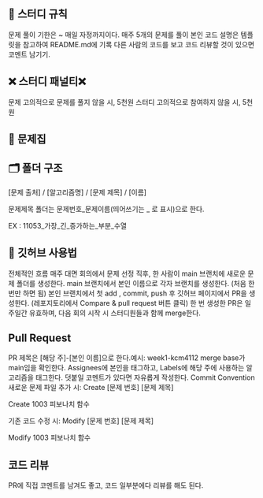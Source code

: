## 📃 스터디 규칙
문제 풀이 기한은 ~ 매일 자정까지이다.
매주 5개의 문제를 풀이
본인 코드 설명은 템플릿을 참고하여 README.md에 기록
다른 사람의 코드를 보고 코드 리뷰할 것이 있으면 코멘트 남기기.

## ❌ 스터디 패널티❌
문제 고의적으로 문제를 풀지 않을 시, 5천원
스터디 고의적으로 참여하지 않을 시, 5천원
## 📕 문제집
[](https://www.acmicpc.net/group/practice/23962)

## 🗂 폴더 구조
[문제 출처] / [알고리즘명] / [문제 제목] / [이름]

문제제목 폴더는 문제번호_문제이름(띄어쓰기는 _ 로 표시)으로 한다.

EX : 11053_가장_긴_증가하는_부분_수열

## 🔎 깃허브 사용법
전체적인 흐름
매주 대면 회의에서 문제 선정 직후, 한 사람이 main 브랜치에 새로운 문제 폴더를 생성한다.
main 브랜치에서 본인 이름으로 각자 브랜치를 생성한다. (처음 한 번만 하면 됨)
본인 브랜치에서 첫 add , commit, push 후 깃허브 페이지에서 PR을 생성한다. (레포지토리에서 Compare & pull request 버튼 클릭)
한 번 생성한 PR은 일주일간 유효하며, 다음 회의 시작 시 스터디원들과 함께 merge한다.
## Pull Request
PR 제목은 [해당 주]-[본인 이름]으로 한다.예시: week1-kcm4112
merge base가 main임을 확인한다.
Assignees에 본인을 태그하고, Labels에 해당 주에 사용하는 알고리즘을 태그한다.
덧붙일 코멘트가 있다면 자유롭게 작성한다.
Commit Convention
새로운 문제 파일 추가 시: Create [문제 번호] [문제 제목]

Create 1003 피보나치 함수

기존 코드 수정 시: Modify [문제 번호] [문제 제목]

Modify 1003 피보나치 함수

## 코드 리뷰
PR에 직접 코멘트를 남겨도 좋고, 코드 일부분에다 리뷰를 해도 된다.
